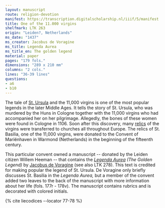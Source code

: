 ```yaml
---
layout: manuscript
route: religion-devotion
manifest: https://transcription.digitalscholarship.nl/iiif/5/manifest
title: One of the 11.000 virgins
shelfmark: LTK 263
origin: "Leiden?, Netherlands"
ms_date: "1437"
ms_creator: Jacobus de Voragine
ms_title: Legenda Aurea
ms_title_en: The golden legend
material: paper
pages: "179 fols."
dimensions: "289 x 210 mm"
columns: "2 cols."
lines: "36-39 lines"
questions:
- a6
- b10
---
```


The tale of [St. Ursula](https://en.wikipedia.org/wiki/Saint_Ursula) and
the 11,000 virgins is one of the most popular legends in the later
Middle Ages. It tells the story of St. Ursula, who was murdered by the
Huns in Cologne together with the 11,000 virgins who had accompanied her
on her pilgrimage. Allegedly, the bones of these women were found in
Cologne in 1106. Soon after this discovery, many
[relics](https://en.wikipedia.org/wiki/Relic) of the virgins were
transferred to churches all throughout Europe. The relics of St.
Basilia, one of the 11,000 virgins, were donated to the Convent of
Mariënhaven in Warmond (Netherlands) in the beginning of the fifteenth
century.

This particular convent owned a manuscript -- donated by the Leiden
citizen Willem Heeman -- that contains the *[Legenda Aurea](https://en.wikipedia.org/wiki/Golden_Legend) (The Golden Legend)*
by [Jacobus de
Voragine](https://en.wikipedia.org/wiki/Jacobus_da_Varagine) (see also
LTK 278). This text is credited for making popular the legend of St.
Ursula. De Voragine only briefly discusses St. Basilia in the *Legenda
Aurea,* but a member of the convent added two leaves to the back of the
manuscript with more information about her life (fols. 177r - 178v). The
manuscript contains rubrics and is decorated with colored initials.

{% cite liecodices --locator 77-78 %}